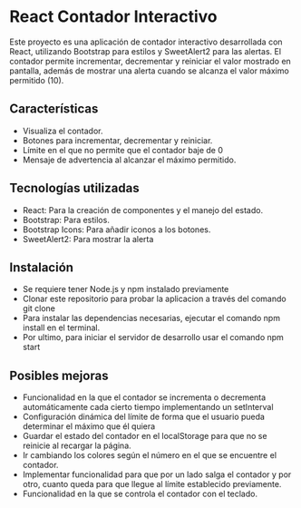 # React Contador Interactivo

Este proyecto es una aplicación de contador interactivo desarrollada con React, utilizando Bootstrap para estilos y SweetAlert2 para las alertas. El contador permite incrementar, decrementar y reiniciar el valor mostrado en pantalla, además de mostrar una alerta cuando se alcanza el valor máximo permitido (10).

## Características
- Visualiza el contador.
- Botones para incrementar, decrementar y reiniciar.
- Límite en el que no permite que el contador baje de 0
- Mensaje de advertencia al alcanzar el máximo permitido.

## Tecnologías utilizadas
- React: Para la creación de componentes y el manejo del estado.
- Bootstrap: Para estilos.
- Bootstrap Icons: Para añadir iconos a los botones.
- SweetAlert2: Para mostrar la alerta


## Instalación
- Se requiere tener Node.js y npm instalado previamente
- Clonar este repositorio para probar la aplicacion a través del comando git clone
- Para instalar las dependencias necesarias, ejecutar el comando npm install en el terminal.
- Por ultimo, para iniciar el servidor de desarrollo usar el comando npm start

## Posibles mejoras
- Funcionalidad en la que el contador se incrementa o decrementa automáticamente cada cierto tiempo implementando un setInterval
- Configuración dinámica del límite de forma que el usuario pueda determinar el máximo que él quiera
- Guardar el estado del contador en el localStorage para que no se reinicie al recargar la página.
- Ir cambiando los colores según el número en el que se encuentre el contador.
- Implementar funcionalidad para que por un lado salga el contador y por otro, cuanto queda para que llegue al límite establecido previamente.
- Funcionalidad en la que se controla el contador con el teclado.
